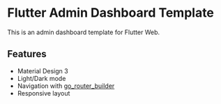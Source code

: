 # Flutter Admin Dashboard Template

This is an admin dashboard template for Flutter Web.

## Features

- Material Design 3
- Light/Dark mode
- Navigation with [go_router_builder](https://pub.dev/packages/go_router_builder)
- Responsive layout
